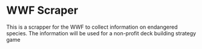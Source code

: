 # WWF Scraper
This is a scrapper for the WWF to collect information on endangered species. The information will be used for a non-profit deck building strategy game
